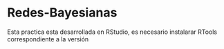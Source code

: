 # Redes-Bayesianas
 Esta practica esta desarrollada en RStudio, es necesario instalarar RTools correspondiente a la versión
